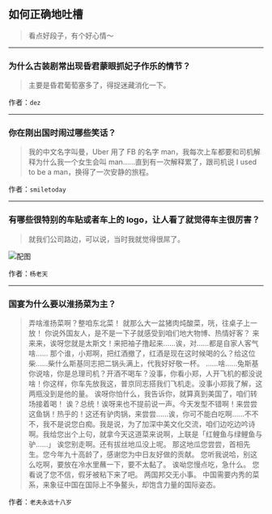 ## 如何正确地吐槽

> 看点好段子，有个好心情～


 
---

### 为什么古装剧常出现昏君蒙眼抓妃子作乐的情节？

> 主要是昏君葡萄塞多了，得捉迷藏消化一下。


作者：`dez`

---

### 你在刚出国时闹过哪些笑话？

> 我的中文名字叫曼，Uber 用了 FB 的名字 man，我每次上车都要和司机解释为什么我一个女生会叫 man……直到有一次解释累了，跟司机说 I used to be a man，换得了一次安静的旅程。


作者：`smiletoday`

---

### 有哪些很特别的车贴或者车上的 logo，让人看了就觉得车主很厉害？

> 就我们公司路边，可以说，当时我就觉得很屌了。



![配图](http://pic3.zhimg.com/70/v2-54f7250c823256a7f2cd61f64d0fae7a_b.jpg)


作者：`杨老天`

---

### 国宴为什么要以淮扬菜为主？

> 弄啥淮扬菜啊？整咱东北菜！
> 就那么大一盆猪肉炖酸菜，咣，往桌子上一放！
> 你说外国友人，是不是一下子就感受到咱们地大物博、热情好客？
> 来来来，诶呀您就是太斯文！来把袖子撸起来……诶，对……都是自家人客气啥……
> 那个谁，小郑啊，把红酒撤了，红酒是现在这时候喝的么？给这位柴……柴什么斯基同志把二锅头满上，代我好好敬一杯。
> ……啥……兔斯基你说啥，你是总理司机？开酒不喝车？没事，你看小郑，人开飞机的都没说啥！你这样，你车先放我这，普京同志搭我们飞机走。没事小郑我了解，这两瓶没到是他的量。
> 诶呀你怕什么，我告诉你，就算真到美国了，咱们转场接着喝！
> 诶？总统！诶呀来也不提前说一声。今天发型不错啊！来尝尝这鱼锅！热乎的！这还有驴肉锅，来尝尝……诶，你可不能白吃啊……不不不，我不是说您白痴。我是说，为了加深中美文化交流，咱们边吃边吟诗啊。我给您出个上句，就拿今天这道菜来说啊，上联是「红鲤鱼与绿鲤鱼与驴……」
> 诶您别走啊。还有拔丝地瓜没上呢。
> 那这地瓜您尝尝，首相先生。您今年九十高龄了，感谢您为中日友好做的贡献。
> 您听我说哈，别这么吃啊，要放在冷水里蘸一下，要不太黏了。
> 诶呦您慢点吃，急什么。
> 您看说了您不信，假牙被粘下来了吧。
> 两国邦交无小事。
> 中国需要内秀的菜系，来象征中国在国际上不争鳌头，却饱含力量的国际姿态。


作者：`老夫永远十八岁`
